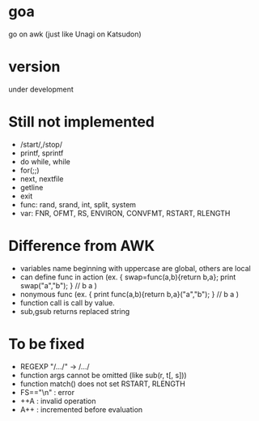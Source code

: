 # goa
go on awk (just like Unagi on Katsudon)

# version
under development

# Still not implemented
* /start/,/stop/
* printf, sprintf
* do while, while
* for(;;)
* next, nextfile
* getline
* exit
* func: rand, srand, int, split, system
* var: FNR, OFMT, RS, ENVIRON, CONVFMT, RSTART, RLENGTH

# Difference from AWK
* variables name beginning with uppercase are global, others are local
* can define func in action (ex. { swap=func(a,b){return b,a}; print swap("a","b"); } // b a )
* nonymous func (ex. { print func(a,b){return b,a}("a","b"); } // b a )
* function call is call by value.
* sub,gsub returns replaced string

# To be fixed
* REGEXP "/.../" -> /.../
* function args cannot be omitted (like sub(r, t[, s]))
* function match() does not set RSTART, RLENGTH
* FS=="\n" : error
* ++A : invalid operation
* A++ : incremented before evaluation
